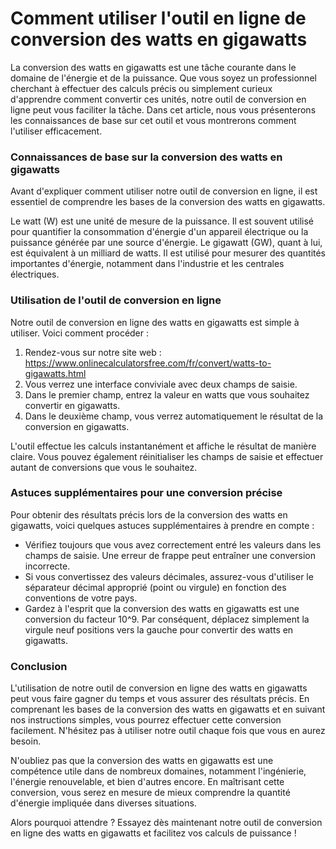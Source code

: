 Comment utiliser l'outil en ligne de conversion des watts en gigawatts
======================================================================

La conversion des watts en gigawatts est une tâche courante dans le domaine de l'énergie et de la puissance. Que vous soyez un professionnel cherchant à effectuer des calculs précis ou simplement curieux d'apprendre comment convertir ces unités, notre outil de conversion en ligne peut vous faciliter la tâche. Dans cet article, nous vous présenterons les connaissances de base sur cet outil et vous montrerons comment l'utiliser efficacement.

### Connaissances de base sur la conversion des watts en gigawatts

Avant d'expliquer comment utiliser notre outil de conversion en ligne, il est essentiel de comprendre les bases de la conversion des watts en gigawatts.

Le watt (W) est une unité de mesure de la puissance. Il est souvent utilisé pour quantifier la consommation d'énergie d'un appareil électrique ou la puissance générée par une source d'énergie. Le gigawatt (GW), quant à lui, est équivalent à un milliard de watts. Il est utilisé pour mesurer des quantités importantes d'énergie, notamment dans l'industrie et les centrales électriques.

### Utilisation de l'outil de conversion en ligne

Notre outil de conversion en ligne des watts en gigawatts est simple à utiliser. Voici comment procéder :

1. Rendez-vous sur notre site web : <https://www.onlinecalculatorsfree.com/fr/convert/watts-to-gigawatts.html>
2. Vous verrez une interface conviviale avec deux champs de saisie.
3. Dans le premier champ, entrez la valeur en watts que vous souhaitez convertir en gigawatts.
4. Dans le deuxième champ, vous verrez automatiquement le résultat de la conversion en gigawatts.

L'outil effectue les calculs instantanément et affiche le résultat de manière claire. Vous pouvez également réinitialiser les champs de saisie et effectuer autant de conversions que vous le souhaitez.

### Astuces supplémentaires pour une conversion précise

Pour obtenir des résultats précis lors de la conversion des watts en gigawatts, voici quelques astuces supplémentaires à prendre en compte :

- Vérifiez toujours que vous avez correctement entré les valeurs dans les champs de saisie. Une erreur de frappe peut entraîner une conversion incorrecte.
- Si vous convertissez des valeurs décimales, assurez-vous d'utiliser le séparateur décimal approprié (point ou virgule) en fonction des conventions de votre pays.
- Gardez à l'esprit que la conversion des watts en gigawatts est une conversion du facteur 10^9. Par conséquent, déplacez simplement la virgule neuf positions vers la gauche pour convertir des watts en gigawatts.

### Conclusion

L'utilisation de notre outil de conversion en ligne des watts en gigawatts peut vous faire gagner du temps et vous assurer des résultats précis. En comprenant les bases de la conversion des watts en gigawatts et en suivant nos instructions simples, vous pourrez effectuer cette conversion facilement. N'hésitez pas à utiliser notre outil chaque fois que vous en aurez besoin.

N'oubliez pas que la conversion des watts en gigawatts est une compétence utile dans de nombreux domaines, notamment l'ingénierie, l'énergie renouvelable, et bien d'autres encore. En maîtrisant cette conversion, vous serez en mesure de mieux comprendre la quantité d'énergie impliquée dans diverses situations.

Alors pourquoi attendre ? Essayez dès maintenant notre outil de conversion en ligne des watts en gigawatts et facilitez vos calculs de puissance !